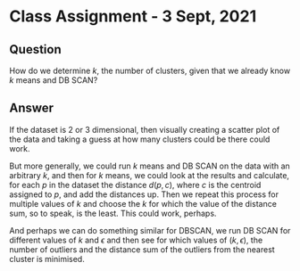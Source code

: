 # Class Assignment - 3 Sept, 2021
## Question
How do we determine $k$, the number of clusters, given that we already know $k$ means and DB SCAN?
## Answer
If the dataset is 2 or 3 dimensional, then visually creating a scatter plot of the data and taking a guess at how many clusters could be there could work.

But more generally, we could run $k$ means and DB SCAN on the data with an arbitrary $k$, and then for $k$ means, we could look at the results and calculate, for each $p$ in the dataset the distance $d(p,c)$, where $c$ is the centroid assigned to $p$, and add the distances up. Then we repeat this process for multiple values of $k$ and choose the $k$ for which the value of the distance sum, so to speak, is the least. This could work, perhaps.

And perhaps we can do something similar for DBSCAN, we run DB SCAN for different values of $k$ and $\epsilon$ and then see for which values of $(k,\epsilon)$, the number of outliers and the distance sum of the outliers from the nearest cluster is minimised.
